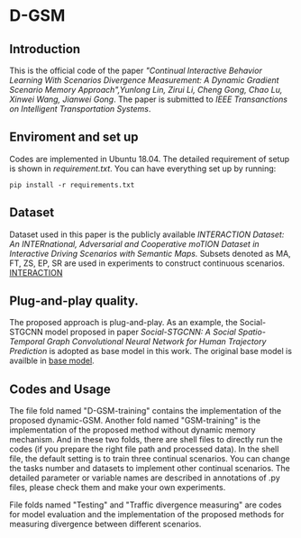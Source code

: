 # D-GSM
## Introduction
This is the official code of the paper *"Continual Interactive Behavior Learning With Scenarios Divergence Measurement: A Dynamic Gradient Scenario Memory Approach",Yunlong Lin, Zirui Li, Cheng Gong, Chao Lu, Xinwei Wang, Jianwei Gong*. The paper is submitted to *IEEE Transanctions on Intelligent Transportation Systems*.

## Enviroment and set up
Codes are implemented in Ubuntu 18.04. The detailed requirement of setup is shown in *requirement.txt*.
You can have everything set up by running:
```
pip install -r requirements.txt
```

## Dataset
Dataset used in this paper is the publicly available *INTERACTION Dataset: An INTERnational, Adversarial and Cooperative moTION Dataset in Interactive Driving Scenarios with Semantic Maps.* Subsets denoted as MA, FT, ZS, EP, SR are used in experiments to construct continuous scenarios. [INTERACTION](https://interaction-dataset.com/)

## Plug-and-play quality.
The proposed approach is plug-and-play. As an example, the Social-STGCNN model proposed in paper *Social-STGCNN: A Social Spatio-Temporal Graph Convolutional Neural Network for Human Trajectory Prediction* is adopted as base model in this work. The original base model is availble in [base model](https://github.com/abduallahmohamed/Social-STGCNN).

## Codes and Usage
The file fold named "D-GSM-training" contains the implementation of the proposed dynamic-GSM. Another fold named "GSM-training" is the implementation of the proposed method without dynamic memory mechanism. And in these two folds, there are shell files to directly run the codes (if you prepare the right file path and processed data). In the shell file, the default setting is to train three continual scenarios. You can change the tasks number and datasets to implement other continual scenarios. The detailed parameter or variable names are described in annotations of .py files, please check them and make your own experiments. 

File folds named "Testing" and "Traffic divergence measuring" are codes for model evaluation and the implementation of the proposed methods for measuring divergence between different scenarios.

